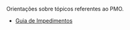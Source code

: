 Orientações sobre tópicos referentes ao PMO.

- [Guia de Impedimentos](https://ads.intra.fazenda.sp.gov.br/tfs/ADMIN/Wiki_Arquitetura/_wiki/wikis/Wiki_Arquitetura.wiki/177/Guia-de-Impedimentos)

